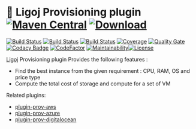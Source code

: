 # :link: Ligoj Provisioning plugin [![Maven Central](https://maven-badges.herokuapp.com/maven-central/org.ligoj.plugin/plugin-prov/badge.svg)](https://maven-badges.herokuapp.com/maven-central/org.ligoj.plugin/plugin-prov) [![Download](https://api.bintray.com/packages/ligoj/maven-repo/plugin-prov/images/download.svg) ](https://bintray.com/ligoj/maven-repo/plugin-prov/_latestVersion)

[![Build Status](https://travis-ci.org/ligoj/plugin-prov.svg?branch=master)](https://travis-ci.org/ligoj/plugin-prov)
[![Build Status](https://circleci.com/gh/ligoj/plugin-prov.svg?style=svg)](https://circleci.com/gh/ligoj/plugin-prov)
[![Build Status](https://ci.appveyor.com/api/projects/status/u6i3563iv6f0omm7/branch/master?svg=true)](https://ci.appveyor.com/project/ligoj/plugin-prov/branch/master)
[![Coverage](https://sonarcloud.io/api/project_badges/measure?project=org.ligoj.plugin%3Aplugin-prov&metric=coverage)](https://sonarcloud.io/dashboard?id=org.ligoj.plugin%3Aplugin-prov)
[![Quality Gate](https://sonarcloud.io/api/project_badges/measure?metric=alert_status&project=org.ligoj.plugin:plugin-prov)](https://sonarcloud.io/dashboard/index/org.ligoj.plugin:plugin-prov)
[![Codacy Badge](https://api.codacy.com/project/badge/Grade/1c815531da2f40dea89a57999ad7e5ca)](https://www.codacy.com/app/ligoj/plugin-prov?utm_source=github.com&amp;utm_medium=referral&amp;utm_content=ligoj/plugin-prov&amp;utm_campaign=Badge_Grade)
[![CodeFactor](https://www.codefactor.io/repository/github/ligoj/plugin-prov/badge)](https://www.codefactor.io/repository/github/ligoj/plugin-prov)
[![Maintainability](https://api.codeclimate.com/v1/badges/e92fa81768de52d514b7/maintainability)](https://codeclimate.com/github/ligoj/plugin-prov/maintainability)[![License](http://img.shields.io/:license-mit-blue.svg)](http://fabdouglas.mit-license.org/)

[Ligoj](https://github.com/ligoj/ligoj) Provisioning plugin
Provides the following features :
- Find the best instance from the given requirement : CPU, RAM, OS and price type
- Compute the total cost of storage and compute for a set of VM

Related plugins:
- [plugin-prov-aws](https://github.com/ligoj/plugin-prov-aws)  
- [plugin-prov-azure](https://github.com/ligoj/plugin-prov-azure)
- [plugin-prov-digitalocean](https://github.com/ligoj/plugin-prov-digitalocean)
